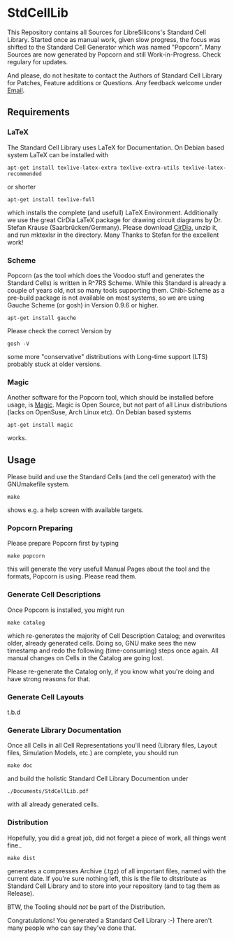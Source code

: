 # StdCellLib

This Repository contains all Sources for LibreSilicons's Standard Cell Library.
Started once as manual work, given slow progress, the focus was shifted to the Standard Cell Generator which was named "Popcorn".
Many Sources are now generated by Popcorn and still Work-in-Progress.
Check regulary for updates.

And please, do not hesitate to contact the Authors of Standard Cell Library for Patches, Feature additions or Questions.
Any feedback welcome under [Email](mailto://stdcelllib@nospam.chipforge.org "stdcelllib@nospam.chipforge.org").

## Requirements

### LaTeX

The Standard Cell Library uses LaTeX for Documentation. On Debian based system LaTeX can be installed with

```
apt-get install texlive-latex-extra texlive-extra-utils texlive-latex-recommended
```

or shorter

```
apt-get install texlive-full
```

which installs the complete (and usefull) LaTeX Environment.
Additionally we use the great CirDia LaTeX package for drawing circuit diagrams by Dr. Stefan Krause (Saarbr&uuml;cken/Germany). Please download [CirDia](http://www.taylorgruppe.de/circdia "http://www.taylorgruppe.de/circdia"), unzip it, and run mktexlsr in the directory. Many Thanks to Stefan for the excellent work!

### Scheme

Popcorn (as the tool which does the Voodoo stuff and generates the Standard Cells) is written in R^7RS Scheme. While this Standard is already a couple of years old, not so many tools supporting them. Chibi-Scheme as a pre-build package is not available on most systems, so we are using Gauche Scheme (or gosh) in Version 0.9.6 or higher.

```
apt-get install gauche
```

Please check the correct Version by

```
gosh -V
```

some more "conservative" distributions with Long-time support (LTS) probably stuck at older versions.

### Magic

Another software for the Popcorn tool, which should be installed before usage, is [Magic](http://opencircuitdesign.com/magic "http://opencircuitdesign.com/magic"). Magic is Open Source, but not part of all Linux distributions (lacks on OpenSuse, Arch Linux etc). On Debian based systems

```
apt-get install magic
```
works.

## Usage

Please build and use the Standard Cells (and the cell generator) with the GNUmakefile system.

```
make
```

shows e.g. a help screen with available targets.

### Popcorn Preparing

Please prepare Popcorn first by typing

```
make popcorn
```

this will generate the very usefull Manual Pages about the tool and the formats, Popcorn is using. Please read them.

### Generate Cell Descriptions

Once Popcorn is installed, you might run

```
make catalog
```

which re-generates the majority of Cell Description Catalog; and overwrites older, already generated cells. Doing so, GNU make sees the new timestamp and redo the following (time-consuming) steps once again. All manual changes on Cells in the Catalog are going lost.

Please re-generate the Catalog only, if you know what you're doing and have strong reasons for that.

### Generate Cell Layouts

t.b.d

### Generate Library Documentation

Once all Cells in all Cell Representations you'll need (Library files, Layout files, Simulation Models, etc.) are complete, you should run

```
make doc
```

and build the holistic Standard Cell Library Documention under

```
./Documents/StdCellLib.pdf
```

with all already generated cells.

### Distribution

Hopefully, you did a great job, did not forget a piece of work, all things went fine..
```
make dist
```

generates a compresses Archive (.tgz) of all important files, named with the current date. If you're sure nothing left, this is the file to ditstribute as Standard Cell Library and to store into your repository (and to tag them as Release).

BTW, the Tooling should *not* be part of the Distribution.

Congratulations! You generated a Standard Cell Library :-) There aren't many people who can say they've done that.
